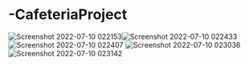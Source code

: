 # -CafeteriaProject
![Screenshot 2022-07-10 022153](https://user-images.githubusercontent.com/86778943/178126797-9ba5a320-fb8e-4799-a5ba-855300643c12.png)![Screenshot 2022-07-10 022433](https://user-images.githubusercontent.com/86778943/178126790-b59d9371-39b9-4380-a23d-6b802c07a3a9.png)
![Screenshot 2022-07-10 022407](https://user-images.githubusercontent.com/86778943/178126814-b6b9a0be-794f-4f54-9ee2-5c5a12072a1f.png)
![Screenshot 2022-07-10 023036](https://user-images.githubusercontent.com/86778943/178126898-dfa03356-030e-452f-94ac-a74fa3268639.png)
![Screenshot 2022-07-10 023142](https://user-images.githubusercontent.com/86778943/178126909-325053eb-f155-48ec-8531-ca2a035348b2.png)
